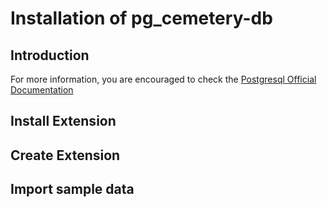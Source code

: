 # Installation of pg_cemetery-db

## Introduction

For more information, you are encouraged to check the [Postgresql Official Documentation](https://www.postgresql.org/docs/9.5/static/extend-extensions.html)

## Install Extension

## Create Extension

## Import sample data
